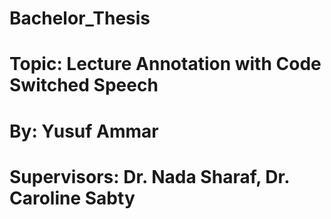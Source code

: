 ﻿# Bachelor_Thesis
#  Topic:  Lecture Annotation with Code Switched Speech
#  By: Yusuf Ammar
#  Supervisors: Dr. Nada Sharaf, Dr. Caroline Sabty
